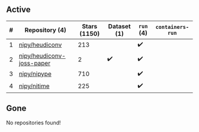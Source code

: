 ## Active
| # | Repository (4) | Stars (1150) | Dataset (1) | `run` (4) | `containers-run` |
| --- | --- | --- | --- | --- | --- |
| 1 | [nipy/heudiconv](https://github.com/nipy/heudiconv) | 213 |  | :heavy_check_mark: |  |
| 2 | [nipy/heudiconv-joss-paper](https://github.com/nipy/heudiconv-joss-paper) | 2 | :heavy_check_mark: | :heavy_check_mark: |  |
| 3 | [nipy/nipype](https://github.com/nipy/nipype) | 710 |  | :heavy_check_mark: |  |
| 4 | [nipy/nitime](https://github.com/nipy/nitime) | 225 |  | :heavy_check_mark: |  |

## Gone
No repositories found!

